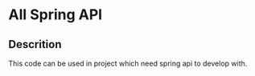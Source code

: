 # All Spring API

## Descrition

This code can be used in project which need spring api to develop with.
